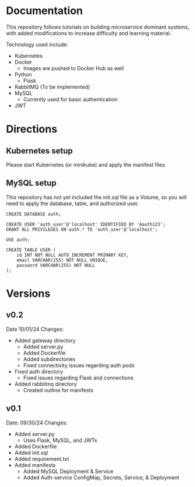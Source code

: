 # Documentation

This repository follows tutorials on building microservice dominant systems, with added modifications to increase difficulty and learning material.

Technology used include:

- Kubernetes
- Docker
  - Images are pushed to Docker Hub as well
- Python
  - Flask
- RabbitMQ (To be implemented)
- MySQL
  - Currently used for basic authentication
- JWT

# Directions

## Kubernetes setup

Please start Kubernetes (or minikube) and apply the manifest files

## MySQL setup

This repository has not yet included the init.sql file as a Volume, so you will need to apply the database, table, and authorized user.

```
CREATE DATABASE auth;

CREATE USER 'auth_user'@'localhost' IDENTIFIED BY 'Aauth123';
GRANT ALL PRIVILEGES ON auth.* TO 'auth_user'@'localhost';

USE auth;

CREATE TABLE USER (
    id INT NOT NULL AUTO_INCREMENT PRIMARY KEY,
    email VARCHAR(255) NOT NULL UNIQUE,
    password VARCHAR(255) NOT NULL
);
```

# Versions

## v0.2

Date 10/01/24
Changes:

- Added gateway directory
  - Added server.py
  - Added Dockerfile
  - Added subdirectories
  - Fixed connectivity issues regarding auth pods
- Fixed auth directory
  - Fixed issues regarding Flask and connections
- Added rabbitmq directory
  - Created outline for manifests

## v0.1

Date: 09/30/24
Changes:

- Added server.py
  - Uses Flask, MySQL, and JWTs
- Added Dockerfile
- Added init.sql
- Added requirement.txt
- Added manifests
  - Added MySQL Deployment & Service
  - Added Auth-service ConfigMap, Secrets, Service, & Deployment
